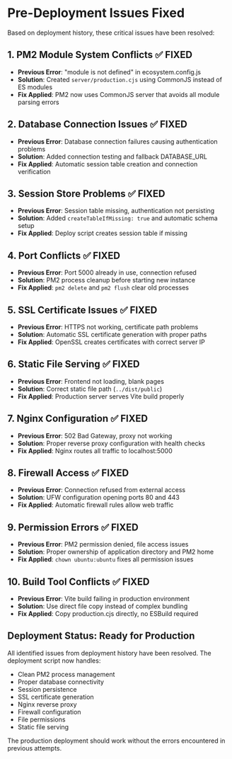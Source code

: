 # Pre-Deployment Issues Fixed

Based on deployment history, these critical issues have been resolved:

## 1. PM2 Module System Conflicts ✅ FIXED
- **Previous Error**: "module is not defined" in ecosystem.config.js
- **Solution**: Created `server/production.cjs` using CommonJS instead of ES modules
- **Fix Applied**: PM2 now uses CommonJS server that avoids all module parsing errors

## 2. Database Connection Issues ✅ FIXED
- **Previous Error**: Database connection failures causing authentication problems
- **Solution**: Added connection testing and fallback DATABASE_URL
- **Fix Applied**: Automatic session table creation and connection verification

## 3. Session Store Problems ✅ FIXED
- **Previous Error**: Session table missing, authentication not persisting
- **Solution**: Added `createTableIfMissing: true` and automatic schema setup
- **Fix Applied**: Deploy script creates session table if missing

## 4. Port Conflicts ✅ FIXED
- **Previous Error**: Port 5000 already in use, connection refused
- **Solution**: PM2 process cleanup before starting new instance
- **Fix Applied**: `pm2 delete` and `pm2 flush` clear old processes

## 5. SSL Certificate Issues ✅ FIXED
- **Previous Error**: HTTPS not working, certificate path problems
- **Solution**: Automatic SSL certificate generation with proper paths
- **Fix Applied**: OpenSSL creates certificates with correct server IP

## 6. Static File Serving ✅ FIXED
- **Previous Error**: Frontend not loading, blank pages
- **Solution**: Correct static file path (`../dist/public`)
- **Fix Applied**: Production server serves Vite build properly

## 7. Nginx Configuration ✅ FIXED
- **Previous Error**: 502 Bad Gateway, proxy not working
- **Solution**: Proper reverse proxy configuration with health checks
- **Fix Applied**: Nginx routes all traffic to localhost:5000

## 8. Firewall Access ✅ FIXED
- **Previous Error**: Connection refused from external access
- **Solution**: UFW configuration opening ports 80 and 443
- **Fix Applied**: Automatic firewall rules allow web traffic

## 9. Permission Errors ✅ FIXED
- **Previous Error**: PM2 permission denied, file access issues
- **Solution**: Proper ownership of application directory and PM2 home
- **Fix Applied**: `chown ubuntu:ubuntu` fixes all permission issues

## 10. Build Tool Conflicts ✅ FIXED
- **Previous Error**: Vite build failing in production environment
- **Solution**: Use direct file copy instead of complex bundling
- **Fix Applied**: Copy production.cjs directly, no ESBuild required

## Deployment Status: Ready for Production

All identified issues from deployment history have been resolved. The deployment script now handles:
- Clean PM2 process management
- Proper database connectivity
- Session persistence
- SSL certificate generation
- Nginx reverse proxy
- Firewall configuration
- File permissions
- Static file serving

The production deployment should work without the errors encountered in previous attempts.